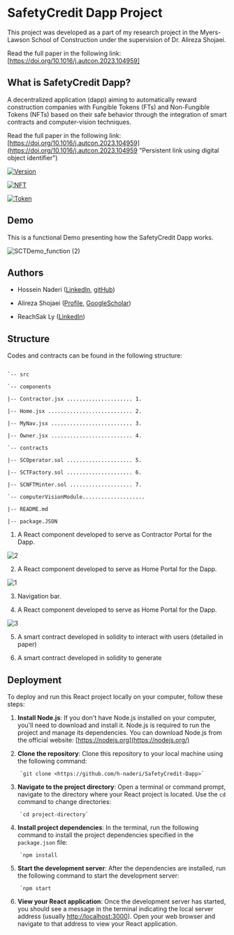   

# SafetyCredit Dapp Project

  

This project was developed as a part of my research project in the Myers-Lawson School of Construction under the supervision of Dr. Alireza Shojaei.

  Read the full paper in the following link:
[https://doi.org/10.1016/j.autcon.2023.104959]



## What is SafetyCredit Dapp?

A decentralized application (dapp) aiming to automatically reward construction companies with Fungible Tokens (FTs) and Non-Fungible Tokens (NFTs) based on their safe behavior through the integration of smart contracts and computer-vision techniques.

Read the full paper in the following link:
[https://doi.org/10.1016/j.autcon.2023.104959](https://doi.org/10.1016/j.autcon.2023.104959 "Persistent link using digital object identifier")

  

[![Version](https://img.shields.io/badge/version-2.5-%1b365c)](https://img.shields.io/badge/version-2.5-%2300ff80)

  

[![NFT](https://img.shields.io/badge/NFT-ERC721-%1b365c)](https://img.shields.io/badge/NFT-ERC721-%2300ff80)

  

[![Token](https://img.shields.io/badge/Token-ERC20-%1b365c)](https://img.shields.io/badge/Token-ERC20-%2300ff80)

  

## Demo

This is a functional Demo presenting how the SafetyCredit Dapp works.

![SCTDemo_function (2)](https://user-images.githubusercontent.com/92793682/196040022-73c599b9-2ecb-439b-af85-ab5a942c6717.gif)

  
  

## Authors

  

- Hossein Naderi ([LinkedIn](https://www.linkedin.com/in/h-naderi/), [gitHub](https://github.com/h-naderi))

- Alireza Shojaei ([Profile](https://www.bc.vt.edu/people/shojaei), [GoogleScholar](https://scholar.google.com/citations?user=XaobvDoAAAAJ&hl=en))

- ReachSak Ly ([LinkedIn](https://kh.linkedin.com/in/reachsak))

  
  

## Structure

Codes and contracts can be found in the following structure:

  
  

```

`-- src

`-- components

|-- Contractor.jsx ..................... 1.

|-- Home.jsx ........................... 2.

|-- MyNav.jsx .......................... 3.

|-- Owner.jsx .......................... 4.

`-- contracts

|-- SCOperator.sol ..................... 5.

|-- SCTFactory.sol ..................... 6.

|-- SCNFTMinter.sol .................... 7.

`-- computerVisionModule....................

|-- README.md

|-- package.JSON

```

1. A React component developed to serve as Contractor Portal for the Dapp.

![2](https://user-images.githubusercontent.com/92793682/196046378-9726718a-8c00-43b1-919d-49eb1041e216.JPG)

2. A React component developed to serve as Home Portal for the Dapp.

![1](https://user-images.githubusercontent.com/92793682/196046373-0facc201-cad5-4eb5-80c5-ff2ed34f3162.JPG)

  

3. Navigation bar.

  

4. A React component developed to serve as Home Portal for the Dapp.

![3](https://user-images.githubusercontent.com/92793682/196046383-0e7017f5-c3b6-48ee-9b9a-98510f422e1c.JPG)

  

5. A smart contract developed in solidity to interact with users (detailed in paper)

  

6. A smart contract developed in solidity to generate

## Deployment

  
To deploy and run this React project locally on your computer, follow these steps:

1.  **Install Node.js**: If you don't have Node.js installed on your computer, you'll need to download and install it. Node.js is required to run the project and manage its dependencies. You can download Node.js from the official website: [https://nodejs.org](https://nodejs.org/)
    
2.  **Clone the repository**: Clone this repository to your local machine using the following command:

```
    `git clone <https://github.com/h-naderi/SafetyCredit-Dapp>`
```
3.  **Navigate to the project directory**: Open a terminal or command prompt, navigate to the directory where your React project is located. Use the `cd` command to change directories:
```    
    `cd project-directory` 
   ``` 
4.  **Install project dependencies**: In the terminal, run the following command to install the project dependencies specified in the `package.json` file:
    
```    
    `npm install 
   ``` 

    
5.  **Start the development server**: After the dependencies are installed, run the following command to start the development server:
    
```    
    `npm start 
   ``` 
    
6.  **View your React application**: Once the development server has started, you should see a message in the terminal indicating the local server address (usually [http://localhost:3000](http://localhost:3000/)). Open your web browser and navigate to that address to view your React application.
